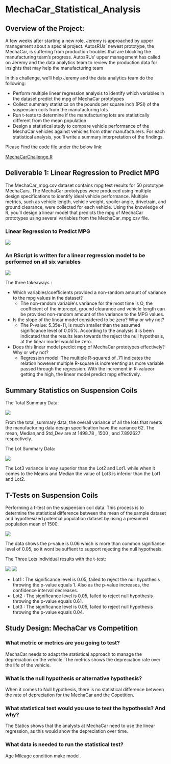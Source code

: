 # MechaCar_Statistical_Analysis
## Overview of the Project:

A few weeks after starting a new role, Jeremy is approached by upper management about a special project. AutosRUs’ newest prototype, the MechaCar, is suffering from production troubles that are blocking the manufacturing team’s progress. AutosRUs’ upper management has called on Jeremy and the data analytics team to review the production data for insights that may help the manufacturing team

In this challenge, we’ll help Jeremy and the data analytics team do the following:

 - Perform multiple linear regression analysis to identify which variables in the dataset predict the mpg of MechaCar prototypes
 - Collect summary statistics on the pounds per square inch (PSI) of the suspension coils from the manufacturing lots
 - Run t-tests to determine if the manufacturing lots are statistically different from the mean population
 - Design a statistical study to compare vehicle performance of the MechaCar vehicles against vehicles from other manufacturers. For each statistical analysis, you’ll write a summary interpretation of the findings.

Please Find the code file under the below link:

[MechaCarChallenge.R](https://github.com/urvish7/MechaCar_Statistical_Analysis/blob/main/MechaCarChallenge.R)

## Deliverable 1: Linear Regression to Predict MPG
  
The MechaCar_mpg.csv dataset contains mpg test results for 50 prototype MechaCars. The MechaCar prototypes were produced using multiple design specifications to identify ideal vehicle performance. Multiple metrics, such as vehicle length, vehicle weight, spoiler angle, drivetrain, and ground clearance, were collected for each vehicle. Using the knowledge of R, you’ll design a linear model that predicts the mpg of MechaCar prototypes using several variables from the MechaCar_mpg.csv file.


### Linear Regression to Predict MPG
![](https://github.com/urvish7/MechaCar_Statistical_Analysis/blob/main/ScreenShots/mechacar_mpg.png)

### An RScript is written for a linear regression model to be performed on all six variables 
![](https://github.com/urvish7/MechaCar_Statistical_Analysis/blob/main/ScreenShots/Six_Variables.png)

The three takeaways :
 - Which variables/coefficients provided a non-random amount of variance to the mpg values in the dataset?
      - The non-random variable's variance for the most time is O, the coefficient of the intercept, ground clearance and vehicle length can be provided non-random amount of the variance to the MPG values.
 - Is the slope of the linear model considered to be zero? Why or why not?
      - The P-value: 5.35e-11, is much smaller than the assumed significance level of 0.05%. According to the analysis it is been indicated that the results lean towards the reject the null hypothesis, at the linear model would be zero. 
 - Does this linear model predict mpg of MechaCar prototypes effectively? Why or why not?
      -  Regression model: The multiple R-squared of .71 indicates the relation however multiple R-square is incrementing as more variable passed through the regression. With the increment in R-valueor getting the high, the linear model predict mpg effectively.  


## Summary Statistics on Suspension Coils


The Total Summary Data:

![](https://github.com/urvish7/MechaCar_Statistical_Analysis/blob/main/ScreenShots/total_summary.png)

From the total_summary data, the overall variance of all the lots that meets the manufacturing data design specification have the variance 62. The mean, Median,and Std_Dev are at 1498.78 , 1500 , and 7.892627 respectively. 


The Lot Summary Data:

![](https://github.com/urvish7/MechaCar_Statistical_Analysis/blob/main/ScreenShots/lot_summary.png)

The Lot3 variance is way superior than the Lot2 and Lot1. while when it comes to the Means and Median the value of Lot3 is inferior than the Lot1 and Lot2. 

## T-Tests on Suspension Coils

Performing a t-test on the suspension coil data. This process is to determine the statistical difference between the mean of the sample dataset and hypothesized potential population dataset by using a presumed population mean of 1500. 

![](https://github.com/urvish7/MechaCar_Statistical_Analysis/blob/main/ScreenShots/t_test.png)

The data shows the p-value is 0.06 which is more than common signifiance level of 0.05, so it wont be suffient to support rejecting the null hypothesis. 


The Three Lots individual results with the t-test:

![](https://github.com/urvish7/MechaCar_Statistical_Analysis/blob/main/ScreenShots/t-test_lot1-lot2.png)
![](https://github.com/urvish7/MechaCar_Statistical_Analysis/blob/main/ScreenShots/t-test-lot3.png)

 - Lot1 : The significance level is 0.05, failed to reject the null hypothesis throwing the p-value equals 1. Also as the p-value increases, the confidence interval decreases.
 - Lot2 : The significance level is 0.05, failed to reject null hypothesis throwing the p-value equals 0.61.
 - Lot3 : The significance level is 0.05, failed to reject null hypothesis throwing the p-value equals 0.04. 

## Study Design: MechaCar vs Competition

### What metric or metrics are you going to test?

  MechaCar needs to adapt the statistical approach to manage the               depreciation on the vehicle. 
  The metrics shows the depreciation rate over the life of the vehicle.

### What is the null hypothesis or alternative hypothesis?

  When it comes to Null hypothesis, there is no statistical difference         between the rate of depreciation for the MechaCar and the Copetition.

### What statistical test would you use to test the hypothesis? And why?

  The Statics shows that the analysts at MechaCar need to use the linear       regression, as this would show the depreciation over time. 

### What data is needed to run the statistical test?

  Age Mileage condition make model.











